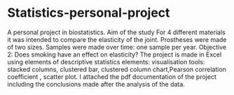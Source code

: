 # Statistics-personal-project
A personal project in biostatistics. Aim of the study For 4 different materials it was intended to compare the elasticity of the joint. Prostheses were made  of two sizes. Samples were made over time: one sample per year. Objective 2: Does smoking have an effect on elasticity?
The project is made in Excel using elements of descriptive statistics elements: visualisation tools: stacked columns, clustered bar, clustered column chart,Pearson correlation coefficient , scatter plot. I attached the pdf documentation of the project including the conclusions made after the analysis of the data.
